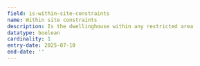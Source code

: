 ```yaml
---
field: is-within-site-constraints
name: Within site constraints
description: Is the dwellinghouse within any restricted area
datatype: boolean
cardinality: 1
entry-date: 2025-07-10
end-date: ''
---
```

